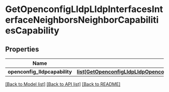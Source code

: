# GetOpenconfigLldpLldpInterfacesInterfaceNeighborsNeighborCapabilitiesCapability

## Properties
Name | Type | Description | Notes
------------ | ------------- | ------------- | -------------
**openconfig_lldpcapability** | [**list[GetOpenconfigLldpLldpOpenconfiglldplldpInterfacesNeighborsCapabilitiesCapability]**](GetOpenconfigLldpLldpOpenconfiglldplldpInterfacesNeighborsCapabilitiesCapability.md) |  | [optional] 

[[Back to Model list]](../README.md#documentation-for-models) [[Back to API list]](../README.md#documentation-for-api-endpoints) [[Back to README]](../README.md)


